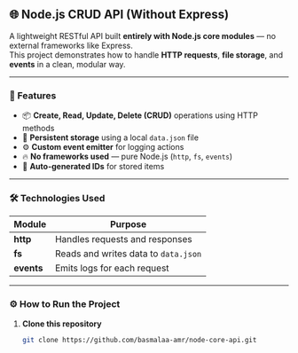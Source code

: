 ## 🌐 Node.js CRUD API (Without Express)

A lightweight RESTful API built **entirely with Node.js core modules** — no external frameworks like Express.  
This project demonstrates how to handle **HTTP requests**, **file storage**, and **events** in a clean, modular way.

---

### 🚀 Features

- 📦 **Create, Read, Update, Delete (CRUD)** operations using HTTP methods  
- 💾 **Persistent storage** using a local `data.json` file  
- ⚙️ **Custom event emitter** for logging actions  
- 🔥 **No frameworks used** — pure Node.js (`http`, `fs`, `events`)  
- 🧠 **Auto-generated IDs** for stored items  

---

### 🛠️ Technologies Used

| Module | Purpose |
|---------|----------|
| **http** | Handles requests and responses |
| **fs** | Reads and writes data to `data.json` |
| **events** | Emits logs for each request |

---

### ⚙️ How to Run the Project

1. **Clone this repository**
   ```bash
   git clone https://github.com/basmalaa-amr/node-core-api.git
